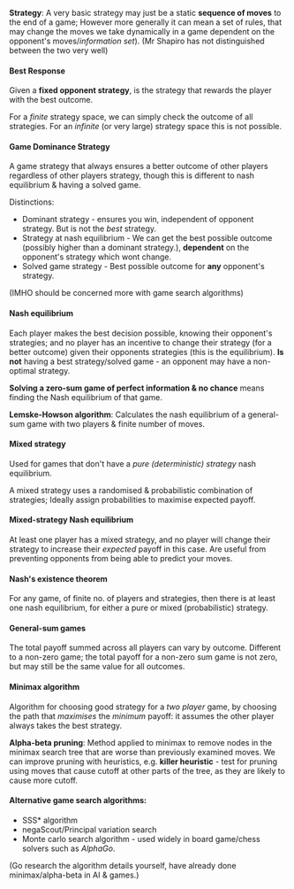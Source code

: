 
**Strategy**: A very basic strategy may just be a static **sequence of moves** to the end of a game;
However more generally it can mean a set of rules, that may change the moves we take dynamically in a game dependent on the opponent's moves/*information set*).
(Mr Shapiro has not distinguished between the two very well)

#### Best Response
Given a **fixed opponent strategy**, is the strategy that rewards the player with the best outcome.

For a *finite* strategy space, we can simply check the outcome of all strategies. For an *infinite* (or very large) strategy space this is not possible.

#### Game Dominance Strategy
A game strategy that always ensures a better outcome of other players regardless of other players strategy, though this is different to nash equilibrium & having a solved game.

Distinctions:
- Dominant strategy - ensures you win, independent of opponent strategy. But is not the *best* strategy.
- Strategy at nash equilibrium - We can get the best possible outcome (possibly higher than a dominant strategy.), **dependent** on the opponent's strategy which wont change.
- Solved game strategy - Best possible outcome for **any** opponent's strategy.

(IMHO should be concerned more with game search algorithms)

#### Nash equilibrium
Each player makes the best decision possible, knowing their opponent's strategies; and no player has an incentive to change their strategy (for a better outcome) given their opponents strategies (this is the equilibrium). **Is not** having a best strategy/solved game - an opponent may have a non-optimal strategy.

**Solving a zero-sum game of perfect information & no chance** means finding the Nash equilibrium of that game.

**Lemske-Howson algorithm**: Calculates the nash equilibrium of a general-sum game with two players & finite number of moves.

#### Mixed strategy
Used for games that don't have a *pure (deterministic) strategy* nash equilibrium.

A mixed strategy uses a randomised & probabilistic combination of strategies; Ideally assign probabilities to maximise expected payoff.

#### Mixed-strategy Nash equilibrium
At least one player has a mixed strategy, and no player will change their strategy to increase their *expected* payoff in this case. Are useful from preventing opponents from being able to predict your moves.

#### Nash's existence theorem 
For any game, of finite no. of players and strategies, then there is at least one nash equilibrium, for either a pure or mixed (probabilistic) strategy.

#### General-sum games
The total payoff summed across all players can vary by outcome. Different to a non-zero game; the total payoff for a non-zero sum game is not zero, but may still be the same value for all outcomes.

#### Minimax algorithm
Algorithm for choosing good strategy for a *two player* game, by choosing the path that *maximises* the *minimum* payoff: it assumes the other player always takes the best strategy.

**Alpha-beta pruning**: Method applied to minimax to remove nodes in the minimax search tree that are worse than previously examined moves.
We can improve pruning with heuristics, e.g. **killer heuristic** - test for pruning using moves that cause cutoff at other parts of the tree, as they are likely to cause more cutoff.

#### Alternative game search algorithms:
- SSS* algorithm
- negaScout/Principal variation search
- Monte carlo search algorithm - used widely in board game/chess solvers such as *AlphaGo*.

(Go research the algorithm details yourself, have already done minimax/alpha-beta in AI & games.)













